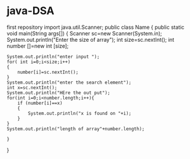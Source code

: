 # java-DSA
first repository
import java.util.Scanner;
public class Name
 {
    public static void main(String args[]) {
        Scanner sc=new Scanner(System.in);
        System.out.println("Enter the size of array");
        int size=sc.nextInt();
        int number []=new int [size];

    System.out.println("enter input ");
    for( int i=0;i<size;i++)
    {
        number[i]=sc.nextInt();
    }
    System.out.println("enter the search element");
    int x=sc.nextInt();
    System.out.println("HEre the out put");
    for(int i=0;i<number.length;i++){
        if (number[i]==x)
        {
            System.out.println("x is found on "+i);
        }
    }
    System.out.println("length of array"+number.length);

    }
    
}
